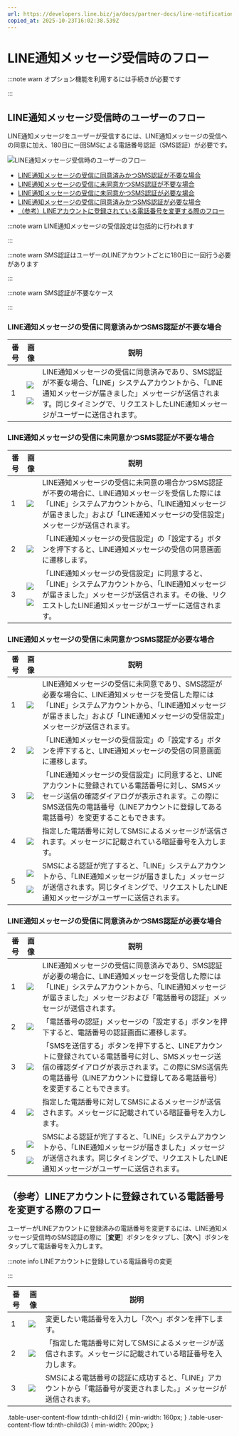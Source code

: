 ```yaml
---
url: https://developers.line.biz/ja/docs/partner-docs/line-notification-messages/flow-when-receiving-message/
copied_at: 2025-10-23T16:02:38.539Z
---
```

# LINE通知メッセージ受信時のフロー

:::note warn
オプション機能を利用するには手続きが必要です

:::

## LINE通知メッセージ受信時のユーザーのフロー

LINE通知メッセージをユーザーが受信するには、LINE通知メッセージの受信への同意に加え、180日に一回SMSによる電話番号認証（SMS認証）が必要です。

![LINE通知メッセージ受信時のユーザーのフロー](https://developers.line.biz/media/line-notification-message/pnp-receive-flow-ja.png)

*   [LINE通知メッセージの受信に同意済みかつSMS認証が不要な場合](#receiving-line-notification-messages)
*   [LINE通知メッセージの受信に未同意かつSMS認証が不要な場合](#user-consent-flow-for-receiving-line-notification-messages-1)
*   [LINE通知メッセージの受信に未同意かつSMS認証が必要な場合](#user-consent-flow-for-receiving-line-notification-messages-2)
*   [LINE通知メッセージの受信に同意済みかつSMS認証が必要な場合](#user-consent-flow-for-receiving-line-notification-messages-3)
*   [（参考）LINEアカウントに登録されている電話番号を変更する際のフロー](#when-changing-your-phone-number)

:::note warn
LINE通知メッセージの受信設定は包括的に行われます

:::

:::note warn
SMS認証はユーザーのLINEアカウントごとに180日に一回行う必要があります

:::

:::note warn
SMS認証が不要なケース

:::

### LINE通知メッセージの受信に同意済みかつSMS認証が不要な場合

| 番号 | 画像 | 説明 |
| --- | --- | --- |
| 1 | ![](https://developers.line.biz/media/line-notification-message/type1-pnpflow-3-ja.png)<br/><br/>![](https://developers.line.biz/media/line-notification-message/type1-pnpflow-4-ja.png) | LINE通知メッセージの受信に同意済みであり、SMS認証が不要な場合、「LINE」システムアカウントから、「LINE通知メッセージが届きました」メッセージが送信されます。同じタイミングで、リクエストしたLINE通知メッセージがユーザーに送信されます。 |

### LINE通知メッセージの受信に未同意かつSMS認証が不要な場合

| 番号 | 画像 | 説明 |
| --- | --- | --- |
| 1 | ![](https://developers.line.biz/media/line-notification-message/type1-pnpflow-1-ja.png) | LINE通知メッセージの受信に未同意の場合かつSMS認証が不要の場合に、LINE通知メッセージを受信した際には「LINE」システムアカウントから、「LINE通知メッセージが届きました」および「LINE通知メッセージの受信設定」メッセージが送信されます。 |
| 2 | ![](https://developers.line.biz/media/line-notification-message/type1-pnpflow-2-ja.png) | 「LINE通知メッセージの受信設定」の「設定する」ボタンを押下すると、LINE通知メッセージの受信の同意画面に遷移します。 |
| 3 | ![](https://developers.line.biz/media/line-notification-message/type1-pnpflow-3-ja.png)<br/><br/>![](https://developers.line.biz/media/line-notification-message/type1-pnpflow-4-ja.png) | 「LINE通知メッセージの受信設定」に同意すると、「LINE」システムアカウントから、「LINE通知メッセージが届きました」メッセージが送信されます。その後、リクエストしたLINE通知メッセージがユーザーに送信されます。 |

### LINE通知メッセージの受信に未同意かつSMS認証が必要な場合

| 番号 | 画像 | 説明 |
| --- | --- | --- |
| 1 | ![](https://developers.line.biz/media/line-notification-message/type3-pnpflow-1-ja.png) | LINE通知メッセージの受信に未同意であり、SMS認証が必要な場合に、LINE通知メッセージを受信した際には「LINE」システムアカウントから、「LINE通知メッセージが届きました」および「LINE通知メッセージの受信設定」メッセージが送信されます。 |
| 2 | ![](https://developers.line.biz/media/line-notification-message/type3-pnpflow-2-ja.png) | 「LINE通知メッセージの受信設定」の「設定する」ボタンを押下すると、LINE通知メッセージの受信の同意画面に遷移します。 |
| 3 | ![](https://developers.line.biz/media/line-notification-message/type3-pnpflow-3-ja.png) | 「LINE通知メッセージの受信設定」に同意すると、LINEアカウントに登録されている電話番号に対し、SMSメッセージ送信の確認ダイアログが表示されます。この際にSMS送信先の電話番号（LINEアカウントに登録してある電話番号）を変更することもできます。 |
| 4 | ![](https://developers.line.biz/media/line-notification-message/type3-pnpflow-4-ja.png) | 指定した電話番号に対してSMSによるメッセージが送信されます。メッセージに記載されている暗証番号を入力します。 |
| 5 | ![](https://developers.line.biz/media/line-notification-message/type1-pnpflow-3-ja.png)<br/><br/>![](https://developers.line.biz/media/line-notification-message/type1-pnpflow-4-ja.png) | SMSによる認証が完了すると、「LINE」システムアカウントから、「LINE通知メッセージが届きました」メッセージが送信されます。同じタイミングで、リクエストしたLINE通知メッセージがユーザーに送信されます。 |

### LINE通知メッセージの受信に同意済みかつSMS認証が必要な場合

| 番号 | 画像 | 説明 |
| --- | --- | --- |
| 1 | ![](https://developers.line.biz/media/line-notification-message/type2-pnpflow-1-ja.png) | LINE通知メッセージの受信に同意済みであり、SMS認証が必要の場合に、LINE通知メッセージを受信した際には「LINE」システムアカウントから、「LINE通知メッセージが届きました」メッセージおよび「電話番号の認証」メッセージが送信されます。 |
| 2 | ![](https://developers.line.biz/media/line-notification-message/type2-pnpflow-2-ja.png) | 「電話番号の認証」メッセージの「設定する」ボタンを押下すると、電話番号の認証画面に遷移します。 |
| 3 | ![](https://developers.line.biz/media/line-notification-message/type2-pnpflow-3-ja.png) | 「SMSを送信する」ボタンを押下すると、LINEアカウントに登録されている電話番号に対し、SMSメッセージ送信の確認ダイアログが表示されます。この際にSMS送信先の電話番号（LINEアカウントに登録してある電話番号）を変更することもできます。 |
| 4 | ![](https://developers.line.biz/media/line-notification-message/type2-pnpflow-4-ja.png) | 指定した電話番号に対してSMSによるメッセージが送信されます。メッセージに記載されている暗証番号を入力します。 |
| 5 | ![](https://developers.line.biz/media/line-notification-message/type1-pnpflow-3-ja.png)<br/><br/>![](https://developers.line.biz/media/line-notification-message/type1-pnpflow-4-ja.png) | SMSによる認証が完了すると、「LINE」システムアカウントから、「LINE通知メッセージが届きました」メッセージが送信されます。同じタイミングで、リクエストしたLINE通知メッセージがユーザーに送信されます。 |

## （参考）LINEアカウントに登録されている電話番号を変更する際のフロー

ユーザーがLINEアカウントに登録済みの電話番号を変更するには、LINE通知メッセージ受信時のSMS認証の際に［**変更**］ボタンをタップし、［**次へ**］ボタンをタップして電話番号を入力します。

:::note info
LINEアカウントに登録している電話番号の変更

:::

| 番号 | 画像 | 説明 |
| --- | --- | --- |
| 1 | ![](https://developers.line.biz/media/line-notification-message/change-phone-number-1-ja.png) | 変更したい電話番号を入力し「次へ」ボタンを押下します。 |
| 2 | ![](https://developers.line.biz/media/line-notification-message/change-phone-number-2-ja.png) | 「指定した電話番号に対してSMSによるメッセージが送信されます。メッセージに記載されている暗証番号を入力します。 |
| 3 | ![](https://developers.line.biz/media/line-notification-message/change-phone-number-3-ja.png) | SMSによる電話番号の認証に成功すると、「LINE」アカウントから「電話番号が変更されました。」メッセージが送信されます。 |

.table-user-content-flow td:nth-child(2) { min-width: 160px; } .table-user-content-flow td:nth-child(3) { min-width: 200px; }